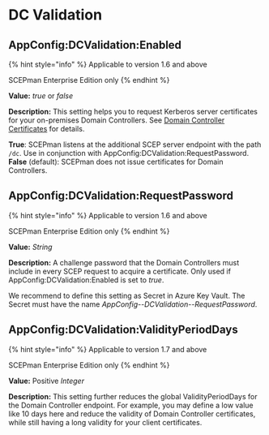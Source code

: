 # DC Validation

## AppConfig:DCValidation:Enabled

{% hint style="info" %}
Applicable to version 1.6 and above

SCEPman Enterprise Edition only
{% endhint %}

**Value:** _true_ or _false_

**Description:** This setting helps you to request Kerberos server certificates for your on-premises Domain Controllers. See [Domain Controller Certificates](../../certificate-deployment/other-1/domain-controller-certificates.md) for details.

**True**: SCEPman listens at the additional SCEP server endpoint with the path `/dc`. Use in conjunction with AppConfig:DCValidation:RequestPassword. **False** (default): SCEPman does not issue certificates for Domain Controllers.

## AppConfig:DCValidation:RequestPassword

{% hint style="info" %}
Applicable to version 1.6 and above

SCEPman Enterprise Edition only
{% endhint %}

**Value:** _String_

**Description:** A challenge password that the Domain Controllers must include in every SCEP request to acquire a certificate. Only used if AppConfig:DCValidation:Enabled is set to _true_.

We recommend to define this setting as Secret in Azure Key Vault. The Secret must have the name _AppConfig--DCValidation--RequestPassword_.

## AppConfig:DCValidation:ValidityPeriodDays

{% hint style="info" %}
Applicable to version 1.7 and above

SCEPman Enterprise Edition only
{% endhint %}

**Value:** Positive _Integer_

**Description:** This setting further reduces the global ValidityPeriodDays for the Domain Controller endpoint. For example, you may define a low value like 10 days here and reduce the validity of Domain Controller certificates, while still having a long validity for your client certificates.

